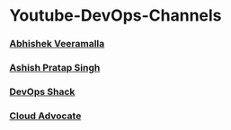 # Youtube-DevOps-Channels

### [Abhishek Veeramalla](https://www.youtube.com/@AbhishekVeeramalla)
### [Ashish Pratap Singh](https://www.youtube.com/@ashishps_1/featured)
### [DevOps Shack](https://www.youtube.com/@devopsshack)
### [Cloud Advocate](https://www.youtube.com/watch?v=TbOPk9_SX4Y)

